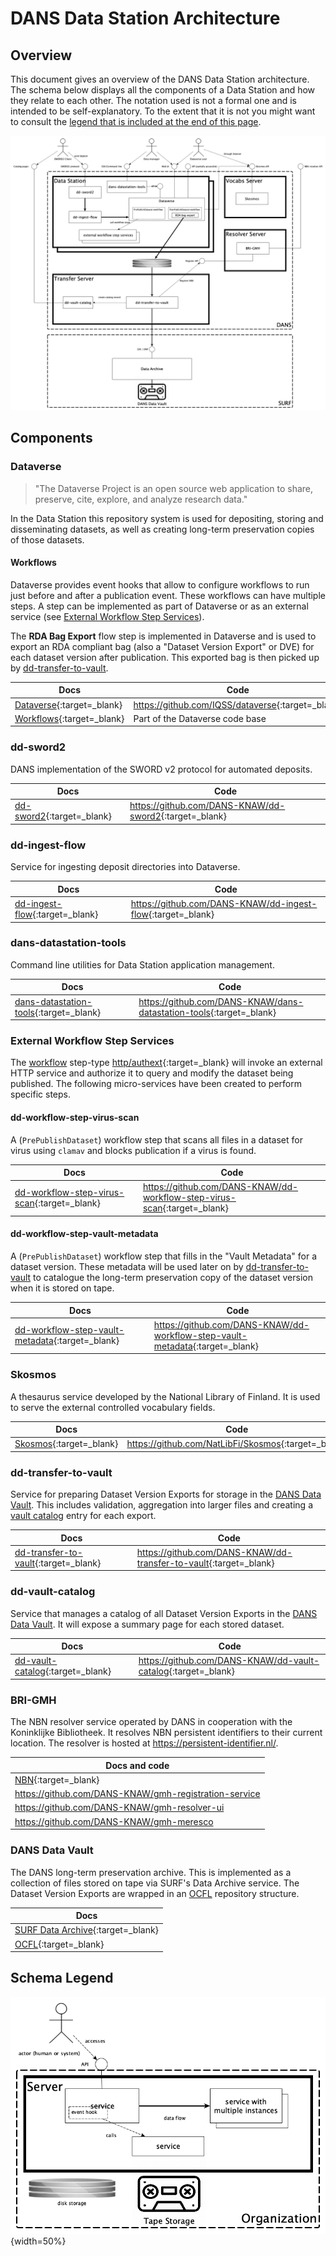 DANS Data Station Architecture
==============================

Overview
--------
This document gives an overview of the DANS Data Station architecture. The schema below displays all the components of a Data Station and how they relate to
each other. The notation used is not a formal one and is intended to be self-explanatory. To the extent that it is not you might want to consult
the [legend that is included at the end of this page](#schema-legend).

![Overview](arch-overview.png)

Components
----------

### Dataverse

> "The Dataverse Project is an open source web application to share, preserve, cite, explore, and analyze research data."

In the Data Station this repository system is used for depositing, storing and disseminating datasets, as well as creating long-term preservation copies of
those datasets.

#### Workflows

Dataverse provides event hooks that allow to configure workflows to run just before and after a publication event. These workflows can have multiple steps. A
step can be implemented as part of Dataverse or as an external service (see [External Workflow Step Services](#external-workflow-step-services)).

The **RDA Bag Export** flow step is implemented in Dataverse and is used to export an RDA compliant bag (also a "Dataset Version Export" or DVE) for each
dataset version after publication. This exported bag is then picked up by [dd-transfer-to-vault](#dd-transfer-to-vault).

| Docs                         | Code                                                |
|------------------------------|-----------------------------------------------------|
| [Dataverse]{:target=_blank}  | <https://github.com/IQSS/dataverse>{:target=_blank} |
| [Workflows]{:target=_blank}  | Part of the Dataverse code base                     |

### dd-sword2

DANS implementation of the SWORD v2 protocol for automated deposits.

| Docs                        | Code                                                     |
|-----------------------------|----------------------------------------------------------|
| [dd-sword2]{:target=_blank} | <https://github.com/DANS-KNAW/dd-sword2>{:target=_blank} |

### dd-ingest-flow

Service for ingesting deposit directories into Dataverse.

| Docs                             | Code                                                          |
|----------------------------------|---------------------------------------------------------------|
| [dd-ingest-flow]{:target=_blank} | <https://github.com/DANS-KNAW/dd-ingest-flow>{:target=_blank} |

### dans-datastation-tools

Command line utilities for Data Station application management.

| Docs                                     | Code                                                                  |
|------------------------------------------|-----------------------------------------------------------------------|
| [dans-datastation-tools]{:target=_blank} | <https://github.com/DANS-KNAW/dans-datastation-tools>{:target=_blank} |

### External Workflow Step Services

The [workflow](#workflows) step-type [http/authext]{:target=_blank} will invoke an external HTTP service and authorize it to query and modify the dataset being
published. The following micro-services have been created to perform specific steps.

#### dd-workflow-step-virus-scan

A (`PrePublishDataset`) workflow step that scans all files in a dataset for virus using `clamav` and blocks publication if a virus is found.

| Docs                                            | Code                                                                       |
|-------------------------------------------------|----------------------------------------------------------------------------|
| [dd-workflow-step-virus-scan]{:target=_blank}   | <https://github.com/DANS-KNAW/dd-workflow-step-virus-scan>{:target=_blank} |

#### dd-workflow-step-vault-metadata

A (`PrePublishDataset`) workflow step that fills in the "Vault Metadata" for a dataset version. These metadata will be used later on
by [dd-transfer-to-vault](#dd-transfer-to-vault) to catalogue the long-term preservation copy of the dataset version when it is stored on tape.

| Docs                                              | Code                                                                       |
|---------------------------------------------------|----------------------------------------------------------------------------|
| [dd-workflow-step-vault-metadata]{:target=_blank} | <https://github.com/DANS-KNAW/dd-workflow-step-vault-metadata>{:target=_blank} |

### Skosmos

A thesaurus service developed by the National Library of Finland. It is used to serve the external controlled vocabulary fields.

| Docs                      | Code                                                   |
|---------------------------|--------------------------------------------------------|
| [Skosmos]{:target=_blank} | <https://github.com/NatLibFi/Skosmos>{:target=_blank}  |

### dd-transfer-to-vault

Service for preparing Dataset Version Exports for storage in the [DANS Data Vault](#dans-data-vault). This includes validation, aggregation into larger files
and creating a [vault catalog](#dd-vault-catalog) entry for each export.

| Docs                                   | Code                                                                |
|----------------------------------------|---------------------------------------------------------------------|
| [dd-transfer-to-vault]{:target=_blank} | <https://github.com/DANS-KNAW/dd-transfer-to-vault>{:target=_blank} |

### dd-vault-catalog

Service that manages a catalog of all Dataset Version Exports in the [DANS Data Vault](#dans-data-vault). It will expose a summary page for each stored dataset.

| Docs                               | Code                                                            |
|------------------------------------|-----------------------------------------------------------------|
| [dd-vault-catalog]{:target=_blank} | <https://github.com/DANS-KNAW/dd-vault-catalog>{:target=_blank} |

### BRI-GMH

The NBN resolver service operated by DANS in cooperation with the Koninklijke Bibliotheek. It resolves NBN persistent identifiers to their current location.
The resolver is hosted at <https://persistent-identifier.nl/>.

| Docs and code                                           |
|---------------------------------------------------------|
| [NBN]{:target=_blank}                                   |
| <https://github.com/DANS-KNAW/gmh-registration-service> |
| <https://github.com/DANS-KNAW/gmh-resolver-ui>          |
| <https://github.com/DANS-KNAW/gmh-meresco>              | 

### DANS Data Vault

The DANS long-term preservation archive. This is implemented as a collection of files stored on tape via SURF's Data Archive service. The Dataset Version
Exports are wrapped in an [OCFL] repository structure.

| Docs                                |
|-------------------------------------|
| [SURF Data Archive]{:target=_blank} |
| [OCFL]{:target=_blank}              |

[Dataverse]: https://guides.dataverse.org/en/latest/user/index.html

[Workflows]: https://guides.dataverse.org/en/latest/developers/workflows.html#workflows

[dd-sword2]: https://dans-knaw.github.io/dd-sword2/

[dd-ingest-flow]: https://dans-knaw.github.io/dd-ingest-flow

[dans-datastation-tools]: https://dans-knaw.github.io/dans-datastation-tools

[http/authext]: https://guides.dataverse.org/en/latest/developers/workflows.html#http-authext

[dd-workflow-step-virus-scan]: https://dans-knaw.github.io/dd-workflow-step-virus-scan

[dd-workflow-step-vault-metadata]: https://dans-knaw.github.io/dd-workflow-step-vault-metadata

[dd-vault-catalog]:  https://dans-knaw.github.io/dd-vault-catalog

[dd-transfer-to-vault]:  https://dans-knaw.github.io/dd-transfer-to-vault

[Skosmos]: https://www.skosmos.org/

[SURF Data Archive]: https://servicedesk.surf.nl/wiki/display/WIKI/Data+Archive

[OCFL]: https://ocfl.io/

[NBN]: https://www.ifla.org/references/best-practice-for-national-bibliographic-agencies-in-a-digital-age/resource-description-and-standards/identifiers/national-bibliography-number-nbn/

Schema Legend
-------------
![legend](legend.png){width=50%}

